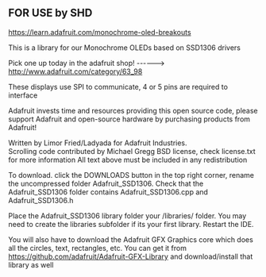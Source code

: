 ## FOR USE by SHD

https://learn.adafruit.com/monochrome-oled-breakouts

This is a library for our Monochrome OLEDs based on SSD1306 drivers

Pick one up today in the adafruit shop!
------> http://www.adafruit.com/category/63_98

These displays use SPI to communicate, 4 or 5 pins are required to  
interface

Adafruit invests time and resources providing this open source code, 
please support Adafruit and open-source hardware by purchasing 
products from Adafruit!

Written by Limor Fried/Ladyada  for Adafruit Industries.  
Scrolling code contributed by Michael Gregg
BSD license, check license.txt for more information
All text above must be included in any redistribution

To download. click the DOWNLOADS button in the top right corner, rename the uncompressed folder Adafruit_SSD1306. Check that the Adafruit_SSD1306 folder contains Adafruit_SSD1306.cpp and Adafruit_SSD1306.h

Place the Adafruit_SSD1306 library folder your <arduinosketchfolder>/libraries/ folder. You may need to create the libraries subfolder if its your first library. Restart the IDE.

You will also have to download the Adafruit GFX Graphics core which does all the circles, text, rectangles, etc. You can get it from
https://github.com/adafruit/Adafruit-GFX-Library
and download/install that library as well 